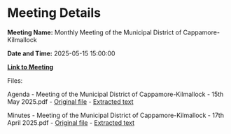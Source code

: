 # Meeting Details

**Meeting Name:** Monthly Meeting of the Municipal District of Cappamore-Kilmallock

**Date and Time:** 2025-05-15 15:00:00

**[Link to Meeting](https://www.limerick.ie/council/whats-on/monthly-meeting-of-the-municipal-district-of-cappamore-kilmallock-25)**

Files: 

Agenda - Meeting of the Municipal District of Cappamore-Kilmallock - 15th May 2025.pdf - [Original file](https://www.limerick.ie/sites/default/files/media/documents/2025-05/00-agenda.pdf) - [Extracted text](./Agenda%20-%20Meeting%20of%20the%20Municipal%20District%20of%20Cappamore-Kilmallock%20-%2015th%20May%C2%A02025.md)

Minutes - Meeting of the Municipal District of Cappamore-Kilmallock - 17th April 2025.pdf - [Original file](https://www.limerick.ie/sites/default/files/media/documents/2025-05/01-minutes.pdf) - [Extracted text](./Minutes%20-%20Meeting%20of%20the%20Municipal%20District%20of%20Cappamore-Kilmallock%20-%2017th%20April%C2%A02025.md)

